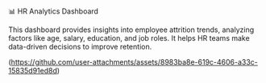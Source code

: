 📊 HR Analytics Dashboard

This dashboard provides insights into employee attrition trends, analyzing factors like age, salary, education, and job roles. It helps HR teams make data-driven decisions to improve retention.

(https://github.com/user-attachments/assets/8983ba8e-619c-4606-a33c-15835d91ed8d)
